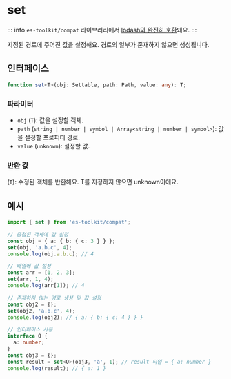 # set

::: info
`es-toolkit/compat` 라이브러리에서 [lodash와 완전히 호환](../../../compatibility.md)돼요.
:::

지정된 경로에 주어진 값을 설정해요. 경로의 일부가 존재하지 않으면 생성됩니다.

## 인터페이스

```typescript
function set<T>(obj: Settable, path: Path, value: any): T;
```

### 파라미터

- `obj` (`T`): 값을 설정할 객체.
- `path` (`string | number | symbol | Array<string | number | symbol>`): 값을 설정할 프로퍼티 경로.
- `value` (`unknown`): 설정할 값.

### 반환 값

(`T`): 수정된 객체를 반환해요. T를 지정하지 않으면 unknown이에요.

## 예시

```typescript
import { set } from 'es-toolkit/compat';

// 중첩된 객체에 값 설정
const obj = { a: { b: { c: 3 } } };
set(obj, 'a.b.c', 4);
console.log(obj.a.b.c); // 4

// 배열에 값 설정
const arr = [1, 2, 3];
set(arr, 1, 4);
console.log(arr[1]); // 4

// 존재하지 않는 경로 생성 및 값 설정
const obj2 = {};
set(obj2, 'a.b.c', 4);
console.log(obj2); // { a: { b: { c: 4 } } }

// 인터페이스 사용
interface O {
  a: number;
}
const obj3 = {};
const result = set<O>(obj3, 'a', 1); // result 타입 = { a: number }
console.log(result); // { a: 1 }
```
